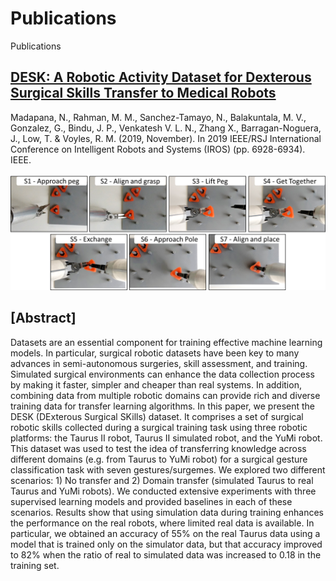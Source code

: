 # Publications

Publications

## [DESK: A Robotic Activity Dataset for Dexterous Surgical Skills Transfer to Medical Robots](https://ieeexplore.ieee.org/document/8967760)

Madapana, N., Rahman, M. M., Sanchez-Tamayo, N., Balakuntala, M. V., Gonzalez, G., Bindu, J. P., Venkatesh V. L. N., Zhang X., Barragan-Noguera, J., Low, T. & Voyles, R. M. (2019, November). In 2019 IEEE/RSJ International Conference on Intelligent Robots and Systems (IROS) (pp. 6928-6934). IEEE.


<p align="center">
  <img width="640" src="surgemes2.png">
</p>

## [Abstract]

Datasets are an essential component for training effective machine learning models. In particular, surgical robotic datasets have been key to many advances in semi-autonomous surgeries, skill assessment, and training. Simulated surgical environments can enhance the data collection process by making it faster, simpler and cheaper than real systems. In addition, combining data from multiple robotic domains can provide rich and diverse training data for transfer learning algorithms. In this paper, we present the DESK (DExterous Surgical SKills) dataset. It comprises a set of surgical robotic skills collected during a surgical training task using three robotic platforms: the Taurus II robot, Taurus II simulated robot, and the YuMi robot. This dataset was used to test the idea of transferring knowledge across different domains (e.g. from Taurus to YuMi robot) for a surgical gesture classification task with seven gestures/surgemes. We explored two different scenarios: 1) No transfer and 2) Domain transfer (simulated Taurus to real Taurus and YuMi robots). We conducted extensive experiments with three supervised learning models and provided baselines in each of these scenarios. Results show that using simulation data during training enhances the performance on the real robots, where limited real data is available. In particular, we obtained an accuracy of 55% on the real Taurus data using a model that is trained only on the simulator data, but that accuracy improved to 82% when the ratio of real to simulated data was increased to 0.18 in the training set.


